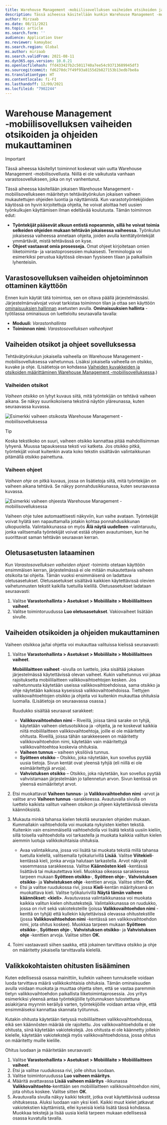 ```yaml
---
title: Warehouse Management ‑mobiilisovelluksen vaiheiden otsikoiden ja ohjeiden mukauttaminen
description: Tässä aiheessa käsitellään kunkin Warehouse Management -mobiilisovelluksen määritetyn tehtävätyönkulun kunkin vaiheen mukautettujen ohjeiden luontia ja näyttämistä.
author: Mirzaab
ms.date: 08/11/2021
ms.topic: article
ms.search.form: ''
audience: Application User
ms.reviewer: kamaybac
ms.search.region: Global
ms.author: mirzaab
ms.search.validFrom: 2021-08-11
ms.dyn365.ops.version: 10.0.21
ms.openlocfilehash: ffd433427b2c5011740a7ee54c93713689945df3
ms.sourcegitcommit: fd6270dc7f49f93a8155d2b827153b13edb7be8a
ms.translationtype: HT
ms.contentlocale: fi-FI
ms.lasthandoff: 12/09/2021
ms.locfileid: "7902244"
---
```

# <a name="customize-step-titles-and-instructions-for-the-warehouse-management-mobile-app"></a>Warehouse Management ‑mobiilisovelluksen vaiheiden otsikoiden ja ohjeiden mukauttaminen

> [!IMPORTANT]
> Tässä aiheessa käsitellyt toiminnot koskevat vain uutta Warehouse Management -mobiilisovellusta. Niillä ei ole vaikutusta vanhaan varastosovellukseen, joka on nyt vanhentunut.

Tässä aiheessa käsitellään jokaisen Warehouse Management -mobiilisovellukseen määritetyn tehtävätyönkulun jokaisen vaiheen mukautettujen ohjeiden luontia ja näyttämistä. Kun varastotyöntekijöiden käytössä on hyvin kirjoitettuja ohjeita, he voivat aloittaa heti uusien työnkulkujen käyttämisen ilman edeltävää koulutusta. Tämän toiminnon edut:

- **Työntekijät pääsevät alkuun entistä nopeammin, sillä he voivat toimia selkeiden ohjeiden mukaan tehtävän jokaisessa vaiheessa.** Työnkulun jokaisessa vaiheessa annetaan ohjeita, joiden avulla kenttätyöntekijät ymmärtävät, mistä tehtävässä on kyse.
- **Ohjeet vastaavat omia prosesseja.** Omat ohjeet kirjoitetaan omien liiketoiminta- ja varastoprosessien mukaisesti. Terminologia voi esimerkiksi perustua käytössä olevaan fyysiseen tilaan ja paikallisiin lyhenteisiin.

## <a name="turn-on-the-warehouse-app-step-instructions-feature"></a>Varastosovelluksen vaiheiden ohjetoiminnon ottaminen käyttöön

Ennen kuin käytät tätä toimintoa, sen on oltava päällä järjestelmässäsi. Järjestelmänvalvojat voivat tarkistaa toiminnon tilan ja ottaa sen käyttöön [ominaisuuksien hallinnan](../../fin-ops-core/fin-ops/get-started/feature-management/feature-management-overview.md) asetusten avulla. **Ominaisuuksien hallinta** -työtilassa ominaisuus on luetteloitu seuraavalla tavalla:

- **Moduuli:** *Varastonhallinta*
- **Toiminnon nimi:** *Varastosovelluksen vaiheohjeet*

## <a name="step-titles-and-step-instructions-in-the-app"></a>Vaiheiden otsikot ja ohjeet sovelluksessa

Tehtävätyönkulun jokaisella vaiheella on Warehouse Management -mobiilisovelluksessa vaihetunnus. Lisäksi jokaisella vaiheella on otsikko, kuvake ja ohje. (Lisätietoja on kohdassa [Vaiheiden kuvakkeiden ja otsikoiden määrittäminen Warehouse Management -mobiilisovelluksessa](step-icons-titles.md).)

### <a name="step-titles"></a>Vaiheiden otsikot

*Vaiheen otsikko* on lyhyt kuvaus siitä, mitä työntekijän on tehtävä vaiheen aikana. Se näkyy suurikokoisena tekstinä näytön yläreunassa, kuten seuraavassa kuvassa.

![Esimerkki vaiheen otsikosta Warehouse Management -mobiilisovelluksessa](media/wma-step-title.png "Esimerkki vaiheen otsikosta Warehouse Management -mobiilisovelluksessa")

> [!TIP]
> Koska tekstikoko on suuri, vaiheen otsikko kannattaa pitää mahdollisimman lyhyenä. Muussa tapauksessa teksti voi katketa. Jos otsikko pitkä, työntekijät voivat kuitenkin avata koko tekstin sisältävän valintaikkunan pitämällä otsikko painettuna.

### <a name="step-instructions"></a>Vaiheen ohjeet

*Vaiheen ohje* on pitkä kuvaus, jossa on lisätietoja siitä, mitä työntekijän on vaiheen aikana tehtävä. Se näkyy ponnahdusikkunassa, kuten seuraavassa kuvassa.

![Esimerkki vaiheen ohjeesta Warehouse Management -mobiilisovelluksessa](media/wma-step-instructions.png "Esimerkki vaiheen ohjeesta Warehouse Management -mobiilisovelluksessa")

Vaiheen ohje tulee automaattisesti näkyviin, kun vaihe avataan. Työntekijät voivat hylätä sen napauttamalla jotakin kohtaa ponnahdusikkunan ulkopuolella. Valintaikkunassa on myös **Älä näytä uudelleen** -valintaruutu, jonka valitsemalla työntekijät voivat estää ohjeen avautumisen, kun he suorittavat saman tehtävän seuraavan kerran.

## <a name="load-the-default-setup"></a>Oletusasetusten lataaminen

Kun *Varastosovelluksen vaiheiden ohjeet* -toiminto otetaan käyttöön ensimmäisen kerran, järjestelmässä ei ole mitään mukautettavia vaiheen otsikoita tai ohjeita. Tämän vuoksi ensimmäisenä on ladattava oletusasetukset. Oletusasetukset sisältävä kaikkien käytettävissä olevien vaihetunnusten tekstit kaikilla tuetuilla kielillä. Oletusasetukset ladataan seuraavasti:

1. Valitse **Varastonhallinta \> Asetukset \> Mobiililaite \> Mobiililaitteen vaiheet**.
1. Valitse toimintoruudussa **Luo oletusasetukset**. Vakiovaiheet lisätään sivulle.

## <a name="customize-step-titles-and-instructions"></a>Vaiheiden otsikoiden ja ohjeiden mukauttaminen

Vaiheen otsikkoa ja/tai ohjetta voi mukauttaa valituissa kielissä seuraavasti:

1. Valitse **Varastonhallinta \> Asetukset \> Mobiililaite \> Mobiililaitteen vaiheet**.

    **Mobiililaitteen vaiheet** -sivulla on luettelo, joka sisältää jokaisen järjestelmässä käytettävissä olevan vaiheet. Kukin vaihetunnus voi jakaa rajoituksetta mobiililaitteen valikkovaihtoehtojen kesken. Jos vaihetunnusta käytetään useissa valikkovaihtoehdoissa, sama otsikko ja ohje näytetään kaikissa kyseisissä valikkovaihtoehdoissa. Tiettyjen valikkovaihtoehtojen otsikko ja ohjeita voi kuitenkin mukauttaa ohituksia luomalla. (Lisätietoja on seuraavassa osassa.)

    Ruudukko sisältää seuraavat sarakkeet:

    - **Valikkovaihtoehdon nimi** – Riveillä, joissa tämä sarake on tyhjä, käytetään vaiheen oletusotsikkoa ja -ohjeita, ja ne koskevat kaikkia niitä mobiililaitteen valikkovaihtoehtoja, joille ei ole määritetty ohitusta. Riveillä, joissa tähän sarakkeeseen on määritetty valikkovaihtoehdon nimi, käytetään vain määritettyjä valikkovaihtoehtoa koskevia ohituksia.
    - **Vaiheen tunnus** – vaiheen yksilöivä tunnus.
    - **Syötteen otsikko** – Otsikko, joka näytetään, kun sovellus pyytää uusia tietoja. Sivun kentät ovat yleensä tyhjiä (eli niillä ei ole esimääritettyjä arvoja).
    - **Vahvistuksen otsikko** – Otsikko, joka näytetään, kun sovellus pyytää vahvistamaan järjestelmään jo tallennetun arvon. Sivun kentissä on yleensä esimääritetyt arvot.

1. Etsi muokattavat **Vaiheen tunnus**- ja **Valikkovaihtoehdon nimi** -arvot ja valitse arvo **Vaiheen tunnus** -sarakkeessa. Avautuvalla sivulla on luettelo kaikista valitun vaiheen otsikon ja ohjeen käytettävissä olevista käännöksistä.
1. Mukauta minkä tahansa kielen tekstiä seuraavien ohjeiden mukaan. Kummallakin vaihtoehdolla voi muokata nykyisten kielten tekstiä. Kuitenkin vain ensimmäisellä vaihtoehdolla voi lisätä tekstiä uusiin kieliin, sillä toisella vaihtoehdolla voi tarkastella ja muokata kaikkia valitun kielen aiemmin luotuja valikkokohtaisia ohituksia.

    - Avaa valintaikkuna, jossa voi lisätä tai muokata tekstiä millä tahansa tuetulla kielellä, valitsemalla työkalurivillä **Lisää**. Valitse **Viitekieli**-kentässä kieli, jonka arvoja halutaan tarkastella. Arvot näkyvät vasemmassa sarakkeessa. Valitse **Käännösten kieli** -kentässä lisättävä tai mukautettava kieli. Muokkaa oikeassa sarakkeessa tarpeen mukaan **Syötteen otsikko**-, **Syötteen ohje**-, **Vahvistuksen otsikko**- ja **Vahvistuksen ohje** -kenttien arvoja. Valitse sitten **OK**.
    - Etsi ja valitse ruudukossa rivi, jossa **Kieli**-kentän määrityksenä on muokattava kieli. Valitse työkalurivillä **Näytä tämän vaiheen käännökset: &lt;kieli&gt;**. Avautuvassa valintaikkunassa voi muokata kaikkia valitun kielen ohitustekstejä. Valintaikkunassa on ruudukko, jossa on rivit sekä vakioteksteille (joissa **Valikkovaihtoehdon nimi** -kenttä on tyhjä) että kullekin käytettävissä olevassa ohitustekstille (jossa **Valikkovaihtoehdon nimi** -kentässä sen valikkovaihtoehdon nimi, jota ohitus koskee). Muokkaa tarpeen mukaan **Syötteen otsikko**-, **Syötteen ohje**-, **Vahvistuksen otsikko**- ja **Vahvistuksen ohje** -kenttien arvoja. Valitse sitten **OK**.

1. Toimi vastaavasti siihen saakka, että jokainen tarvittava otsikko ja ohje on määritetty jokaisella tarvittavalla kielellä.

## <a name="add-menu-specific-overrides"></a>Valikkokohtaisten ohitusten lisääminen

Kuten edellisessä osassa mainittiin, kullekin vaiheen tunnukselle voidaan luoda tarvittava määrä valikkokohtaisia ohituksia. Tämän ominaisuuden avulla voidaan muokata ja muuttaa ohjetta siten, että se vastaa paremmin tietyn valikkovaihtoehdon paikallista liiketoimintaprosessia. Jos yritys esimerkiksi yleensä antaa työntekijöille työtunnuksen tulostettuna asiakirjana myynnin keräilyä varten, työntekijöille voidaan antaa vihje, että ensimmäiseksi kannattaa skannata työtunnus.

Kutakin ohitusta käytetään tietyssä mobiililaitteen valikkovaihtoehdossa, eikä sen käännösten määrää ole rajoitettu. Jos valikkovaihtoehdolla ei ole ohitusta, siinä käytetään vakiotekstejä. Jos ohitusta ei ole käännetty jollekin kielelle, käytetään vakiotekstejä myös valikkovaihtoehdoissa, jossa ohitus on määritetty muille kielille.

Ohitus luodaan ja määritetään seuraavasti:

1. Valitse **Varastonhallinta \> Asetukset \> Mobiililaite \> Mobiililaitteen vaiheet**.
1. Etsi ja valitse ruudukossa rivi, jolle ohitus luodaan.
1. Valitse toimintoruudussa **Luo vaiheen määritys**.
1. Määritä avattavassa **Lisää vaiheen määritys** -ikkunassa **Valikkovaihtoehto**-kenttään sen mobiililaitteen valikkovaihtoehdon nimi, jota ohitus koskee. Valitse sitten **OK**.
1. Avautuvalla sivulla näkyy kaikki tekstit, jotka ovat käytettävissä uudessa ohituksessa. Aluksi luodaan vain yksi kieli. Kaikki muut kielet jatkavat vakiotekstien käyttämistä, ellei kyseisiä kieliä lisätä tässä kohdassa. Muokkaa tekstejä ja lisää uusia kieliä tarpeen mukaan edellisessä osassa kuvatulla tavalla.
